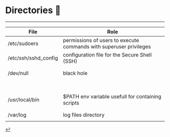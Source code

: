 # Directories 📂
---

| File | Role |
| ---- | ---- |
| /etc/sudoers | permissions of users to execute commands with superuser privileges |
| /etc/ssh/sshd_config | configuration file for the Secure Shell (SSH) |
|  |  |
|  |  |
| /dev/null | black hole |
|  |  |
|  |  |
|  |  |
|  |  |
|  |  |
|  |  |
|  |  |
|  |  |
| /usr/local/bin | $PATH env variable usefull for containing scripts |
|  |  |
|  |  |
| /var/log | log files directory |
|   |  |

[↩️](../Linux.html)
